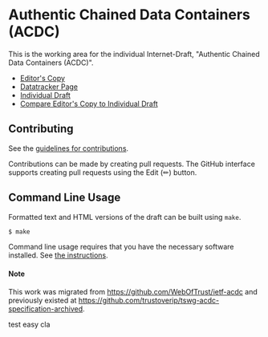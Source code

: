 # Authentic Chained Data Containers (ACDC)

This is the working area for the individual Internet-Draft, "Authentic Chained Data Containers (ACDC)".

* [Editor's Copy](https://trustoverip.github.io/tswg-acdc-specification/#go.draft-ssmith-acdc.html)
* [Datatracker Page](https://datatracker.ietf.org/doc/draft-ssmith-acdc)
* [Individual Draft](https://datatracker.ietf.org/doc/html/draft-ssmith-acdc)
* [Compare Editor's Copy to Individual Draft](https://trustoverip.github.io/tswg-acdc-specification/#go.draft-ssmith-acdc.diff)


## Contributing

See the
[guidelines for contributions](https://github.com/trustoverip/tswg-acdc-specification/blob/main/CONTRIBUTING.md).

Contributions can be made by creating pull requests.
The GitHub interface supports creating pull requests using the Edit (✏) button.


## Command Line Usage

Formatted text and HTML versions of the draft can be built using `make`.

```sh
$ make
```

Command line usage requires that you have the necessary software installed.  See
[the instructions](https://github.com/martinthomson/i-d-template/blob/main/doc/SETUP.md).

#### Note

This work was migrated from https://github.com/WebOfTrust/ietf-acdc and previously existed at https://github.com/trustoverip/tswg-acdc-specification-archived.

test easy cla

